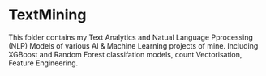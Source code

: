 # TextMining
This folder contains my Text Analytics and Natual Language Pprocessing (NLP) Models of various AI & Machine Learning projects of mine.
Including XGBoost and Random Forest classifation models, count Vectorisation, Feature Engineering.
